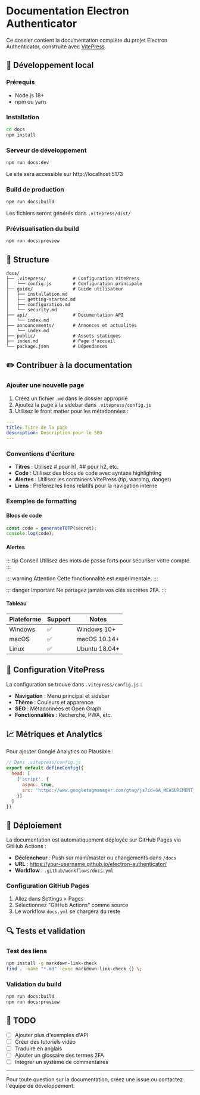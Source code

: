 # Documentation Electron Authenticator

Ce dossier contient la documentation complète du projet Electron Authenticator, construite avec [VitePress](https://vitepress.dev/).

## 🚀 Développement local

### Prérequis
- Node.js 18+ 
- npm ou yarn

### Installation
```bash
cd docs
npm install
```

### Serveur de développement
```bash
npm run docs:dev
```
Le site sera accessible sur http://localhost:5173

### Build de production
```bash
npm run docs:build
```
Les fichiers seront générés dans `.vitepress/dist/`

### Prévisualisation du build
```bash
npm run docs:preview
```

## 📁 Structure

```
docs/
├── .vitepress/          # Configuration VitePress
│   └── config.js        # Configuration principale
├── guide/               # Guide utilisateur
│   ├── installation.md
│   ├── getting-started.md
│   ├── configuration.md
│   └── security.md
├── api/                 # Documentation API
│   └── index.md
├── announcements/       # Annonces et actualités
│   └── index.md
├── public/              # Assets statiques
├── index.md             # Page d'accueil
└── package.json         # Dépendances
```

## ✏️ Contribuer à la documentation

### Ajouter une nouvelle page

1. Créez un fichier `.md` dans le dossier approprié
2. Ajoutez la page à la sidebar dans `.vitepress/config.js`
3. Utilisez le front matter pour les métadonnées :

```yaml
---
title: Titre de la page
description: Description pour le SEO
---
```

### Conventions d'écriture

- **Titres** : Utilisez # pour h1, ## pour h2, etc.
- **Code** : Utilisez des blocs de code avec syntaxe highlighting
- **Alertes** : Utilisez les containers VitePress (tip, warning, danger)
- **Liens** : Préférez les liens relatifs pour la navigation interne

### Exemples de formatting

#### Blocs de code
```javascript
const code = generateTOTP(secret);
console.log(code);
```

#### Alertes
::: tip Conseil
Utilisez des mots de passe forts pour sécuriser votre compte.
:::

::: warning Attention
Cette fonctionnalité est expérimentale.
:::

::: danger Important
Ne partagez jamais vos clés secrètes 2FA.
:::

#### Tableau
| Plateforme | Support | Notes |
|------------|---------|-------|
| Windows    | ✅      | Windows 10+ |
| macOS      | ✅      | macOS 10.14+ |
| Linux      | ✅      | Ubuntu 18.04+ |

## 🔧 Configuration VitePress

La configuration se trouve dans `.vitepress/config.js` :

- **Navigation** : Menu principal et sidebar
- **Thème** : Couleurs et apparence
- **SEO** : Métadonnées et Open Graph
- **Fonctionnalités** : Recherche, PWA, etc.

## 📈 Métriques et Analytics

Pour ajouter Google Analytics ou Plausible :

```javascript
// Dans .vitepress/config.js
export default defineConfig({
  head: [
    ['script', { 
      async: true, 
      src: 'https://www.googletagmanager.com/gtag/js?id=GA_MEASUREMENT_ID' 
    }]
  ]
})
```

## 🚀 Déploiement

La documentation est automatiquement déployée sur GitHub Pages via GitHub Actions :

- **Déclencheur** : Push sur main/master ou changements dans `/docs`
- **URL** : https://your-username.github.io/electron-authenticator/
- **Workflow** : `.github/workflows/docs.yml`

### Configuration GitHub Pages

1. Allez dans Settings > Pages
2. Sélectionnez "GitHub Actions" comme source
3. Le workflow `docs.yml` se chargera du reste

## 🔍 Tests et validation

### Test des liens
```bash
npm install -g markdown-link-check
find . -name "*.md" -exec markdown-link-check {} \;
```

### Validation du build
```bash
npm run docs:build
npm run docs:preview
```

## 📝 TODO

- [ ] Ajouter plus d'exemples d'API
- [ ] Créer des tutoriels vidéo
- [ ] Traduire en anglais
- [ ] Ajouter un glossaire des termes 2FA
- [ ] Intégrer un système de commentaires

---

Pour toute question sur la documentation, créez une issue ou contactez l'équipe de développement.